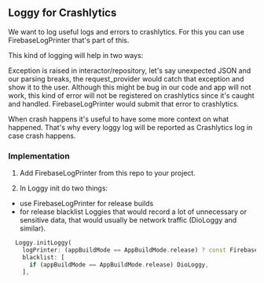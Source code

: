 
## Loggy for Crashlytics

We want to log useful logs and errors to crashlytics. For this you can use FirebaseLogPrinter
that's part of this.

This kind of logging will help in two ways:

Exception is raised in interactor/repository, let's say unexpected JSON and our parsing breaks, the
request_provider would catch that exception and show it to the user. Although this might be bug
in our code and app will not work, this kind of error will not be registered on crashlytics since
it's caught and handled. FirebaseLogPrinter would submit that error to crashlytics.

When crash happens it's useful to have some more context on what happened. That's why every loggy
log will be reported as Crashlytics log in case crash happens.

### Implementation

1) Add FirebaseLogPrinter from this repo to your project.

2) In Loggy init do two things:
- use FirebaseLogPrinter for release builds
- for release blacklist Loggies that would record a lot of unnecessary or sensitive data, that would
 usually be network traffic (DioLoggy and similar).

```dart
  Loggy.initLoggy(
    logPrinter: (appBuildMode == AppBuildMode.release) ? const FirebaseLogPrinter() : PrettyDeveloperPrinter(),
    blacklist: [
      if (appBuildMode == AppBuildMode.release) DioLoggy,
    ],
```